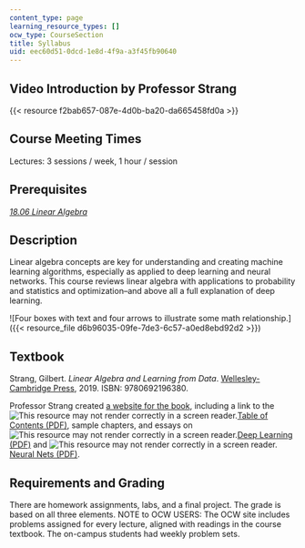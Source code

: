 ```yaml
---
content_type: page
learning_resource_types: []
ocw_type: CourseSection
title: Syllabus
uid: eec60d51-0dcd-1e8d-4f9a-a3f45fb90640
---
```


Video Introduction by Professor Strang
--------------------------------------

{{< resource f2bab657-087e-4d0b-ba20-da665458fd0a >}}

Course Meeting Times
--------------------

Lectures: 3 sessions / week, 1 hour / session

Prerequisites
-------------

[_18.06 Linear Algebra_](/courses/18-06sc-linear-algebra-fall-2011/)

Description
-----------

Linear algebra concepts are key for understanding and creating machine learning algorithms, especially as applied to deep learning and neural networks. This course reviews linear algebra with applications to probability and statistics and optimization–and above all a full explanation of deep learning.

![Four boxes with text and four arrows to illustrate some math relationship.]({{< resource_file d6b96035-09fe-7de3-6c57-a0ed8ebd92d2 >}})

Textbook
--------

Strang, Gilbert. _Linear Algebra and Learning from Data_. [Wellesley-Cambridge Press](http://www.wellesleycambridge.com/), 2019. ISBN: 9780692196380.

Professor Strang created [a website for the book](http://math.mit.edu/~gs/learningfromdata/), including a link to the ![This resource may not render correctly in a screen reader.](/images/inacessible.gif)[Table of Contents (PDF)](http://math.mit.edu/~gs/learningfromdata/dsla_toc.pdf), sample chapters, and essays on ![This resource may not render correctly in a screen reader.](/images/inacessible.gif)[Deep Learning (PDF)](http://math.mit.edu/%7Egs/learningfromdata/SIAM03.pdf) and ![This resource may not render correctly in a screen reader.](/images/inacessible.gif)[Neural Nets (PDF)](http://math.mit.edu/%7Egs/learningfromdata/dsla_dlnn.pdf).

Requirements and Grading
------------------------

There are homework assignments, labs, and a final project. The grade is based on all three elements. NOTE to OCW USERS: The OCW site includes problems assigned for every lecture, aligned with readings in the course textbook. The on-campus students had weekly problem sets.